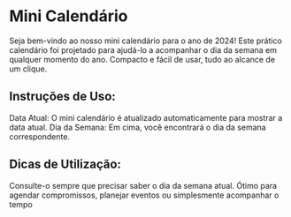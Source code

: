 <h1>Mini Calendário</h1>

Seja bem-vindo ao nosso mini calendário para o ano de 2024! Este prático calendário foi projetado para ajudá-lo a acompanhar o dia da semana em qualquer momento do ano. Compacto e fácil de usar, tudo ao alcance de um clique.

<h2>Instruções de Uso:</h2>

Data Atual: O mini calendário é atualizado automaticamente para mostrar a data atual.
Dia da Semana: Em cima, você encontrará o dia da semana correspondente.

<h2>Dicas de Utilização:</h2>

Consulte-o sempre que precisar saber o dia da semana atual.
Ótimo para agendar compromissos, planejar eventos ou simplesmente acompanhar o tempo
